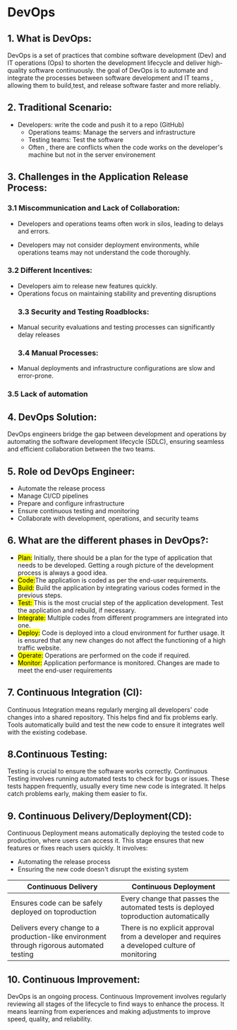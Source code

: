 # DevOps

## 1. **What is DevOps**:
DevOps is a set of practices that combine software development (Dev) and IT operations (Ops) to shorten the development lifecycle and deliver high-quality software continuously.
the goal of DevOps is to automate and integrate the processes between software development and IT teams , allowing them to build,test, and release software faster and more reliably.
## 2. **Traditional Scenario**:
  * Developers: write the code and push it to a repo (GitHub)
    * Operations teams: Manage the servers and infrastructure
    * Testing teams: Test the software
    * Often , there are conflicts when the code works on the developer's machine but not in the server environement 
## 3. **Challenges in the Application Release Process**:
 
   ### 3.1 **Miscommunication and Lack of Collaboration**:
   *  Developers and operations teams often work in silos, leading to delays and errors.
    
   * Developers may not consider deployment environments, while operations teams may not understand the code thoroughly.
   ### 3.2 **Different Incentives**:
* Developers aim to release new features quickly.
* Operations focus on maintaining stability and preventing disruptions
    ### 3.3 **Security and Testing Roadblocks**:
 * Manual security evaluations and testing processes can significantly delay releases
    ### 3.4 **Manual Processes**:
* Manual deployments and infrastructure configurations are slow and error-prone.
### 3.5 **Lack of automation**

## 4. **DevOps Solution**:
DevOps engineers bridge the gap between development and operations by automating the software development lifecycle (SDLC), ensuring seamless and efficient collaboration between the two teams.

## 5. **Role od DevOps Engineer**:
 * Automate the release process
* Manage CI/CD pipelines
* Prepare and configure infrastructure
* Ensure continuous testing and monitoring
* Collaborate with development, operations, and security teams

## 6. **What are the different phases in DevOps?**:

 * <mark> Plan:</mark> Initially, there should be a plan for the type of application that needs to be
 developed. Getting a rough picture of the development process is always a good
 idea.
 * <mark> Code:</mark>The application is coded as per the end-user requirements.
 * <mark>Build:</mark> Build the application by integrating various codes formed in the previous
 steps.
 * <mark> Test: </mark> This is the most crucial step of the application development. Test the
 application and rebuild, if necessary.
 * <mark>Integrate:</mark> Multiple codes from different programmers are integrated into one.
 * <mark>Deploy:</mark> Code is deployed into a cloud environment for further usage. It is
 ensured that any new changes do not affect the functioning of a high traffic
 website.
 * <mark>Operate:</mark> Operations are performed on the code if required.
 * <mark>Monitor:</mark> Application performance is monitored. Changes are made to meet the
 end-user requirements

 ## 7. **Continuous Integration (CI)**:
 Continuous Integration means regularly merging all developers' code changes into a shared repository. This helps find and fix problems early. Tools automatically build and test the new code to ensure it integrates well with the existing codebase.
 ## 8.**Continuous Testing**:
 Testing is crucial to ensure the software works correctly. Continuous Testing involves running automated tests to check for bugs or issues. These tests happen frequently, usually every time new code is integrated. It helps catch problems early, making them easier to fix.
 ## 9. **Continuous Delivery/Deployment(CD)**:
 Continuous Deployment means automatically deploying the tested code to production, where users can access it. This stage ensures that new features or fixes reach users quickly. It involves:

  * Automating the release process
  * Ensuring the new code doesn't disrupt the existing system

  |Continuous Delivery |  Continuous Deployment |
| ----- | ------- |
| Ensures code can be safely deployed on toproduction | Every change that passes the automated tests is deployed toproduction automatically     |
| Delivers every change to a production-like environment through rigorous automated testing  | There is no explicit approval from a developer and requires a developed culture of monitoring |
## 10. **Continuous Improvement**:
DevOps is an ongoing process. Continuous Improvement involves regularly reviewing all stages of the lifecycle to find ways to enhance the process. It means learning from experiences and making adjustments to improve speed, quality, and reliability.
